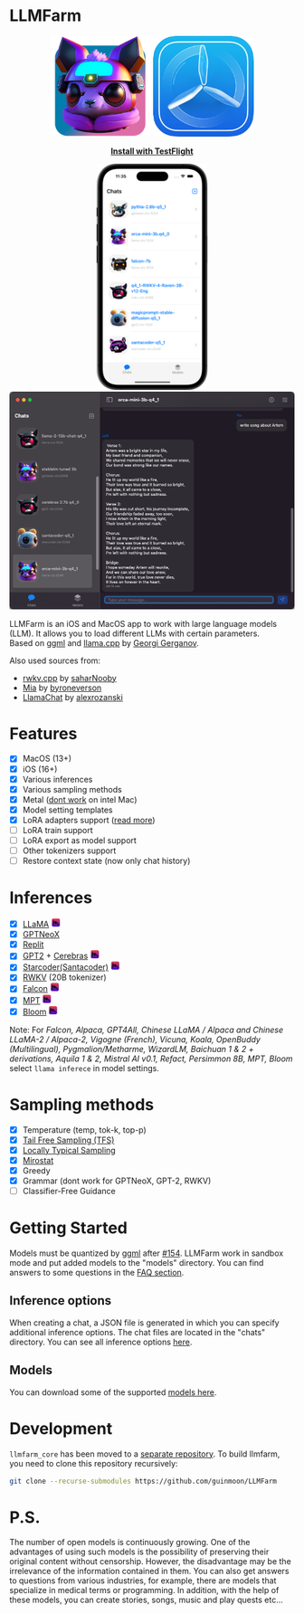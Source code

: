 # LLMFarm

<p align="center">
  <img width="178px" alt="Icon" src="dist/LLMFarm0.1.2_256.png">
  <a href="https://testflight.apple.com/join/6SpPLIVM"><img width="178px" alt="Icon" src="dist/testflight.png"></a>
</p>

<p align="center">
<a href="https://testflight.apple.com/join/6SpPLIVM"><strong>Install with TestFlight</strong></a>
</p>


<p align="center">
  <img alt="Icon" height="400px"  src="dist/screen1.png">
  <img alt="Icon" width="525px"  src="dist/screen2.png">
</p>

LLMFarm is an iOS and MacOS app to work with large language models (LLM). It allows you to load different LLMs with certain parameters.<br>
Based on [ggml](https://github.com/ggerganov/ggml) and [llama.cpp](https://github.com/ggerganov/llama.cpp) by [Georgi Gerganov](https://github.com/ggerganov).

Also used sources from:
* [rwkv.cpp](https://github.com/saharNooby/rwkv.cpp) by [saharNooby](https://github.com/saharNooby)
* [Mia](https://github.com/byroneverson/Mia) by [byroneverson](https://github.com/byroneverson)
* [LlamaChat](https://github.com/alexrozanski/LlamaChat) by [alexrozanski](https://github.com/alexrozanski)

# Features

- [x] MacOS (13+)
- [x] iOS (16+)
- [x] Various inferences
- [x] Various sampling methods
- [x] Metal ([dont work](https://github.com/ggerganov/llama.cpp/issues/2407#issuecomment-1699544808) on intel Mac)
- [x] Model setting templates
- [x] LoRA adapters support ([read more](./lora.md))
- [ ] LoRA train support
- [ ] LoRA export as model support
- [ ] Other tokenizers support
- [ ] Restore context state (now only chat history) 

# Inferences

- [x] [LLaMA](https://arxiv.org/abs/2302.13971) <img src="dist/metal-96x96_2x.png" width="16px" heigth="16px">
- [x] [GPTNeoX](https://huggingface.co/docs/transformers/model_doc/gpt_neox)
- [x] [Replit](https://huggingface.co/replit/replit-code-v1-3b)
- [x] [GPT2](https://huggingface.co/docs/transformers/model_doc/gpt2) + [Cerebras](https://arxiv.org/abs/2304.03208) <img src="dist/metal-96x96_2x.png" width="16px" heigth="16px">
- [x] [Starcoder(Santacoder)](https://huggingface.co/bigcode/santacoder) <img src="dist/metal-96x96_2x.png" width="16px" heigth="16px">
- [x] [RWKV](https://huggingface.co/docs/transformers/model_doc/rwkv) (20B tokenizer)
- [x] [Falcon](https://github.com/cmp-nct/ggllm.cpp) <img src="dist/metal-96x96_2x.png" width="16px" heigth="16px">
- [x] [MPT](https://huggingface.co/guinmoon/mpt-7b-storywriter-GGUF) <img src="dist/metal-96x96_2x.png" width="16px" heigth="16px">
- [x] [Bloom](https://huggingface.co/guinmoon/bloomz-1b7-gguf) <img src="dist/metal-96x96_2x.png" width="16px" heigth="16px">
  
Note: For *Falcon, Alpaca, GPT4All, Chinese LLaMA / Alpaca and Chinese LLaMA-2 / Alpaca-2, Vigogne (French), Vicuna, Koala, OpenBuddy (Multilingual), Pygmalion/Metharme, WizardLM, Baichuan 1 & 2 + derivations, Aquila 1 & 2, Mistral AI v0.1, Refact, Persimmon 8B, MPT, Bloom* select `llama inferece` in model settings.

# Sampling methods
- [x] Temperature (temp, tok-k, top-p)
- [x] [Tail Free Sampling (TFS)](https://www.trentonbricken.com/Tail-Free-Sampling/)
- [x] [Locally Typical Sampling](https://arxiv.org/abs/2202.00666)
- [x] [Mirostat](https://arxiv.org/abs/2007.14966)
- [x] Greedy
- [x] Grammar (dont work for GPTNeoX, GPT-2, RWKV)
- [ ] Classifier-Free Guidance

# Getting Started

Models must be quantized by [ggml](https://github.com/ggerganov/ggml) after [#154](https://github.com/ggerganov/ggml/pull/154).
LLMFarm work in sandbox mode and put added models to the "models" directory. 
You can find answers to some questions in the [FAQ section](https://github.com/guinmoon/LLMFarm/wiki/FAQ).

## Inference options
When creating a chat, a JSON file is generated in which you can specify additional inference options. The chat files are located in the "chats" directory. You can see all inference options [here](/inference_options.md).

## Models
You can download some of the supported [models here](/models.md).


# Development
`llmfarm_core` has been moved to a [separate repository](https://github.com/guinmoon/llmfarm_core.swift). To build llmfarm, you need to clone this repository recursively:
```bash
git clone --recurse-submodules https://github.com/guinmoon/LLMFarm
```


# P.S.
The number of open models is continuously growing. One of the advantages of using such models is the possibility of preserving their original content without censorship. However, the disadvantage may be the irrelevance of the information contained in them. You can also get answers to questions from various industries, for example, there are models that specialize in medical terms or programming.
In addition, with the help of these models, you can create stories, songs, music and play quests etc...


